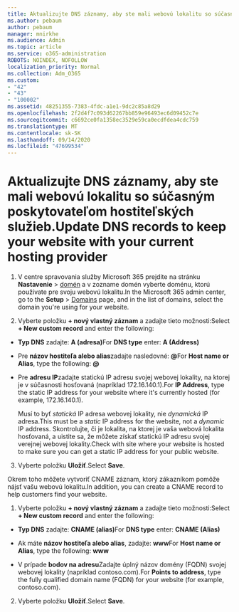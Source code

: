 ```yaml
---
title: Aktualizujte DNS záznamy, aby ste mali webovú lokalitu so súčasným poskytovateľom hostiteľských služieb.
ms.author: pebaum
author: pebaum
manager: mnirkhe
ms.audience: Admin
ms.topic: article
ms.service: o365-administration
ROBOTS: NOINDEX, NOFOLLOW
localization_priority: Normal
ms.collection: Adm_O365
ms.custom:
- "42"
- "43"
- "100002"
ms.assetid: 48251355-7383-4fdc-a1e1-9dc2c85a8d29
ms.openlocfilehash: 2f2d4f7c093d62267bb859e96493ec6d09452c7e
ms.sourcegitcommit: c6692ce0fa1358ec3529e59ca0ecdfdea4cdc759
ms.translationtype: MT
ms.contentlocale: sk-SK
ms.lasthandoff: 09/14/2020
ms.locfileid: "47699534"
---
```

# <a name="update-dns-records-to-keep-your-website-with-your-current-hosting-provider"></a><span data-ttu-id="0cbd2-102">Aktualizujte DNS záznamy, aby ste mali webovú lokalitu so súčasným poskytovateľom hostiteľských služieb.</span><span class="sxs-lookup"><span data-stu-id="0cbd2-102">Update DNS records to keep your website with your current hosting provider</span></span>

1. <span data-ttu-id="0cbd2-103">V centre spravovania služby Microsoft 365 prejdite na stránku **Nastavenie**  >  [domén](https://portal.office.com/adminportal/home#/Domains) a v zozname domén vyberte doménu, ktorú používate pre svoju webovú lokalitu.</span><span class="sxs-lookup"><span data-stu-id="0cbd2-103">In the Microsoft 365 admin center, go to the **Setup** > [Domains](https://portal.office.com/adminportal/home#/Domains) page, and in the list of domains, select the domain you're using for your website.</span></span>

2. <span data-ttu-id="0cbd2-104">Vyberte položku **+ nový vlastný záznam** a zadajte tieto možnosti:</span><span class="sxs-lookup"><span data-stu-id="0cbd2-104">Select **+ New custom record** and enter the following:</span></span>

  - <span data-ttu-id="0cbd2-105">**Typ DNS** zadajte: **A (adresa)**</span><span class="sxs-lookup"><span data-stu-id="0cbd2-105">For **DNS type** enter: **A (Address)**</span></span>

  - <span data-ttu-id="0cbd2-106">Pre **názov hostiteľa alebo alias**zadajte nasledovné: **@**</span><span class="sxs-lookup"><span data-stu-id="0cbd2-106">For **Host name or Alias**, type the following: **@**</span></span>

  - <span data-ttu-id="0cbd2-107">Pre **adresu IP**zadajte statickú IP adresu svojej webovej lokality, na ktorej je v súčasnosti hosťovaná (napríklad 172.16.140.1).</span><span class="sxs-lookup"><span data-stu-id="0cbd2-107">For **IP Address**, type the static IP address for your website where it's currently hosted (for example, 172.16.140.1).</span></span>

    <span data-ttu-id="0cbd2-108">Musí to byť  *statická*  IP adresa webovej lokality, nie  *dynamická*  IP adresa.</span><span class="sxs-lookup"><span data-stu-id="0cbd2-108">This must be a  *static*  IP address for the website, not a  *dynamic*  IP address.</span></span> <span data-ttu-id="0cbd2-109">Skontrolujte, či je lokalita, na ktorej je vaša webová lokalita hosťovaná, a uistite sa, že môžete získať statickú IP adresu svojej verejnej webovej lokality.</span><span class="sxs-lookup"><span data-stu-id="0cbd2-109">Check with site where your website is hosted to make sure you can get a static IP address for your public website.</span></span>

3. <span data-ttu-id="0cbd2-110">Vyberte položku **Uložiť**.</span><span class="sxs-lookup"><span data-stu-id="0cbd2-110">Select **Save**.</span></span>

<span data-ttu-id="0cbd2-111">Okrem toho môžete vytvoriť CNAME záznam, ktorý zákazníkom pomôže nájsť vašu webovú lokalitu.</span><span class="sxs-lookup"><span data-stu-id="0cbd2-111">In addition, you can create a CNAME record to help customers find your website.</span></span>
  
1. <span data-ttu-id="0cbd2-112">Vyberte položku **+ nový vlastný záznam** a zadajte tieto možnosti:</span><span class="sxs-lookup"><span data-stu-id="0cbd2-112">Select **+ New custom record** and enter the following:</span></span>

  - <span data-ttu-id="0cbd2-113">**Typ DNS** zadajte: **CNAME (alias)**</span><span class="sxs-lookup"><span data-stu-id="0cbd2-113">For **DNS type** enter: **CNAME (Alias)**</span></span>

  - <span data-ttu-id="0cbd2-114">Ak máte **názov hostiteľa alebo alias**, zadajte: **www**</span><span class="sxs-lookup"><span data-stu-id="0cbd2-114">For **Host name or Alias**, type the following: **www**</span></span>

  - <span data-ttu-id="0cbd2-115">V prípade **bodov na adresu**Zadajte úplný názov domény (FQDN) svojej webovej lokality (napríklad contoso.com).</span><span class="sxs-lookup"><span data-stu-id="0cbd2-115">For **Points to address**, type the fully qualified domain name (FQDN) for your website (for example, contoso.com).</span></span>

2. <span data-ttu-id="0cbd2-116">Vyberte položku **Uložiť**.</span><span class="sxs-lookup"><span data-stu-id="0cbd2-116">Select **Save**.</span></span>
